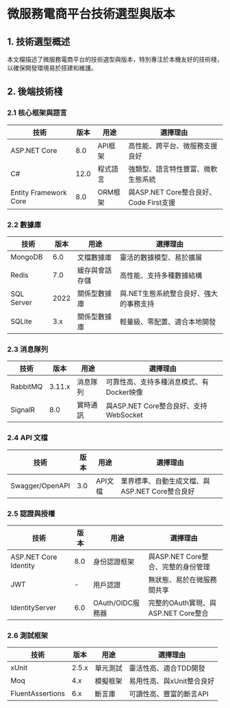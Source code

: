 # 微服務電商平台技術選型與版本

## 1. 技術選型概述

本文檔描述了微服務電商平台的技術選型與版本，特別專注於本機友好的技術棧，以確保開發環境易於搭建和維護。

## 2. 後端技術棧

### 2.1 核心框架與語言

| 技術 | 版本 | 用途 | 選擇理由 |
|------|------|------|---------|
| ASP.NET Core | 8.0 | API框架 | 高性能、跨平台、微服務支援良好 |
| C# | 12.0 | 程式語言 | 強類型、語言特性豐富、微軟生態系統 |
| Entity Framework Core | 8.0 | ORM框架 | 與ASP.NET Core整合良好、Code First支援 |
### 2.2 數據庫

| 技術 | 版本 | 用途 | 選擇理由 |
|------|------|------|---------|
| MongoDB | 6.0 | 文檔數據庫 | 靈活的數據模型、易於擴展 |
| Redis | 7.0 | 緩存與會話存儲 | 高性能、支持多種數據結構 |
| SQL Server | 2022 | 關係型數據庫 | 與.NET生態系統整合良好、強大的事務支持 |
| SQLite | 3.x | 關係型數據庫 | 輕量級、零配置、適合本地開發 |

### 2.3 消息隊列

| 技術 | 版本 | 用途 | 選擇理由 |
|------|------|------|---------|
| RabbitMQ | 3.11.x | 消息隊列 | 可靠性高、支持多種消息模式、有Docker映像 |
| SignalR | 8.0 | 實時通訊 | 與ASP.NET Core整合良好、支持WebSocket |

### 2.4 API 文檔

| 技術 | 版本 | 用途 | 選擇理由 |
|------|------|------|---------|
| Swagger/OpenAPI | 3.0 | API文檔 | 業界標準、自動生成文檔、與ASP.NET Core整合良好 |

### 2.5 認證與授權

| 技術 | 版本 | 用途 | 選擇理由 |
|------|------|------|---------|
| ASP.NET Core Identity | 8.0 | 身份認證框架 | 與ASP.NET Core整合、完整的身份管理 |
| JWT | - | 用戶認證 | 無狀態、易於在微服務間共享 |
| IdentityServer | 6.0 | OAuth/OIDC服務器 | 完整的OAuth實現、與ASP.NET Core整合 |
### 2.6 測試框架

| 技術 | 版本 | 用途 | 選擇理由 |
|------|------|------|---------|
| xUnit | 2.5.x | 單元測試 | 靈活性高、適合TDD開發 |
| Moq | 4.x | 模擬框架 | 易用性高、與xUnit整合良好 |
| FluentAssertions | 6.x | 斷言庫 | 可讀性高、豐富的斷言API |
